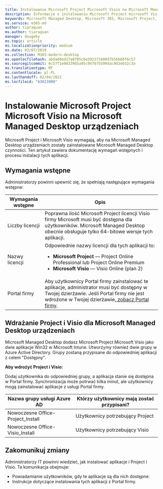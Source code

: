 ```yaml
---
title: Instalowanie Microsoft Project Microsoft Visio na Microsoft Managed Desktop urządzeniach
description: Informacje o instalowaniu Microsoft Project microsoft Visio na Microsoft Managed Desktop urządzeniach
keywords: Microsoft Managed Desktop, Microsoft 365, Microsoft Project, Microsoft Visio
ms.service: m365-md
author: tiaraquan
ms.author: tiaraquan
manager: dougeby
ms.topic: article
ms.localizationpriority: medium
ms.date: 03/07/2019
ms.collection: M365-modern-desktop
ms.openlocfilehash: ab8a68ed17a8705c6e391371600d7b56660f6c57
ms.sourcegitcommit: 6c57f1e90339d5a95c9e7875599dac9d3e032c3a
ms.translationtype: MT
ms.contentlocale: pl-PL
ms.lasthandoff: 02/04/2022
ms.locfileid: "63013900"
---
```

# <a name="install-microsoft-project-or-microsoft-visio-on-microsoft-managed-desktop-devices"></a>Instalowanie Microsoft Project Microsoft Visio na Microsoft Managed Desktop urządzeniach

Microsoft Project i Microsoft Visio wymagają, aby na Microsoft Managed Desktop urządzeniach zostały zainstalowane Microsoft Managed Desktop czynności. Ten artykuł zawiera dokumentację wymagań wstępnych i procesu instalacji tych aplikacji.

## <a name="prerequisites"></a>Wymagania wstępne

Administratorzy powinni upewnić się, że spełniają następujące wymagania wstępne:

| Wymagania wstępne | Opis |
| ------ | ------ |
| Liczby licencji | Poprawna ilość Microsoft Project licencji Visio firmy Microsoft musi być dostępna dla użytkowników. Microsoft Managed Desktop obecnie obsługuje tylko 64-bitowe wersje tych aplikacji. |
| Nazwy licencji | Odpowiednie nazwy licencji dla tych aplikacji to: <ul><li>**Microsoft Project** — Project Online Professional lub Project Online Premium</li><li>**Microsoft Visio** — Visio Online (plan 2)</li><ul> |
| Portal firmy | Aby użytkownicy Portal firmy zainstalować te aplikacje, administrator musi być dostępny w Twojej dzierżawie. Jeśli Portal firmy nie jest wdrożone w Twojej dzierżawie[, zobacz Portal firmy](company-portal.md). |

## <a name="deploy-project-and-visio-for-microsoft-managed-desktop-devices"></a>Wdrażanie Project i Visio dla Microsoft Managed Desktop urządzeniach

Microsoft Managed Desktop dodasz Microsoft Project Microsoft Visio jako dwie aplikacje Win32 w Microsoft Intune. Utworzymy również dwie grupy w Azure Active Directory. Grupy zostaną przypisane do odpowiedniej aplikacji z celem "Dostępny".

**Aby wdrożyć Project i Visio:**

Dodaj użytkownika do odpowiedniej grupy, a aplikacja stanie się dostępna w Portal firmy. Synchronizacja może potrwać kilka minut, ale użytkownicy mogą zainstalować aplikacje z usługi Portal firmy.

Nazwa grupy usługi Azure AD | Którzy użytkownicy mają zostać przypisani?
 --- | ---
Nowoczesne Office-Project_Install | Użytkownicy potrzebujący Project
Nowoczesne Office-Visio_Install | Użytkownicy potrzebujący Visio

## <a name="communicate-changes"></a>Zakomunikuj zmiany

Administratorzy IT powinni wiedzieć, jak instalować aplikacje i Project i Visio. Ta komunikacja obejmuje:

- Powiadamianie użytkowników, gdy te aplikacje są dla nich dostępne.
- Instrukcje dotyczące instalowania tych aplikacji z Portal firmy.
